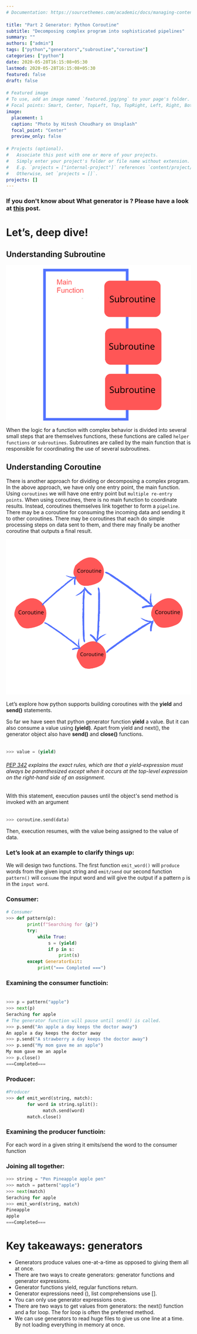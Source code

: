 ```yaml
---
# Documentation: https://sourcethemes.com/academic/docs/managing-content/

title: "Part 2 Generator: Python Coroutine"
subtitle: "Decomposing complex program into sophisticated pipelines"
summary: ""
authors: ["admin"]
tags: ["python","generators","subroutine","coroutine"]
categories: ["python"]
date: 2020-05-28T16:15:08+05:30
lastmod: 2020-05-28T16:15:08+05:30
featured: false
draft: false

# Featured image
# To use, add an image named `featured.jpg/png` to your page's folder.
# Focal points: Smart, Center, TopLeft, Top, TopRight, Left, Right, BottomLeft, Bottom, BottomRight.
image:
  placement: 1
  caption: "Photo by Hitesh Choudhary on Unsplash"
  focal_point: "Center"
  preview_only: false

# Projects (optional).
#   Associate this post with one or more of your projects.
#   Simply enter your project's folder or file name without extension.
#   E.g. `projects = ["internal-project"]` references `content/project/deep-learning/index.md`.
#   Otherwise, set `projects = []`.
projects: []
---
```

### If you don't know about What generator is ? Please have a look at <a href="/post/python/generator/">this</a> post.

# Let’s, deep dive!

## Understanding Subroutine

![png](./subroutine.png)

When the logic for a function with complex behavior is divided into several small steps that are themselves functions, these functions are called `helper functions` or `subroutines`. Subroutines are called by the main function that is responsible for coordinating the use of several subroutines.

## Understanding Coroutine

There is another approach for dividing or decomposing a complex program. In the above approach, we have only one entry point, the main function. Using `coroutines` we will have one entry point but `multiple re-entry points`. When using coroutines, there is no main function to coordinate results. Instead, coroutines themselves link together to form a `pipeline`. There may be a coroutine for consuming the incoming data and sending it to other coroutines. There may be coroutines that each do simple processing steps on data sent to them, and there may finally be another coroutine that outputs a final result.

![png](./coroutine.png)

Let’s explore how python supports building coroutines with the **yield** and **send()** statements.

So far we have seen that python generator function **yield** a value. But it can also consume a value using **(yield)**. Apart from yield and next(), the generator object also have **send()** and **close()** functions.

```python

>>> value = (yield)

```
###### [PEP 342](https://www.python.org/dev/peps/pep-0342) explains the exact rules, which are that a yield-expression must always be parenthesized except when it occurs at the top-level expression on the right-hand side of an assignment.

With this statement, execution pauses until the object's send method is invoked with an argument

```python

>>> coroutine.send(data)

```

Then, execution resumes, with the value being assigned to the value of data.

### Let’s look at an example to clarify things up:

We will design two functions. The first function `emit_word()` will `produce` words from the given input string and `emit/send` our second function `pattern()` will `consume` the input word and will give the output if a pattern `p` is in the `input word`.

### Consumer:
```python
# Consumer
>>> def pattern(p):
        print(f"Searching for {p}")
        try:
            while True:
                s = (yield)
                if p in s:
                    print(s)
        except GeneratorExit:
            print("=== Completed ===")
```

### Examining the consumer functioin:

```python

>>> p = pattern("apple")
>>> next(p)
Seraching for apple
# The generator function will pause until send() is called.
>>> p.send("An apple a day keeps the doctor away")
An apple a day keeps the doctor away
>>> p.send("A strawberry a day keeps the doctor away")
>>> p.send("My mom gave me an apple")
My mom gave me an apple
>>> p.close()
===Completed===
```

### Producer:

```python
#Producer
>>> def emit_word(string, match):
        for word in string.split():
	          match.send(word)
        match.close()
```

### Examining the producer functioin:

For each word in a given string it emits/send the word to the consumer function

### Joining all together:

```python
>>> string = "Pen Pineapple apple pen"
>>> match = pattern("apple")
>>> next(match)
Seraching for apple
>>> emit_word(string, match)
Pineapple
apple
===Completed===
```

# Key takeaways: generators

* Generators produce values one-at-a-time as opposed to giving them all at once.
* There are two ways to create generators: generator functions and generator expressions.
* Generator functions yield, regular functions return.
* Generator expressions need (), list comprehensions use [].
* You can only use generator expressions once.
* There are two ways to get values from generators: the next() function and a for loop. The for loop is often the preferred method.
* We can use generators to read huge files to give us one line at a time. By not loading everything in memory at once.